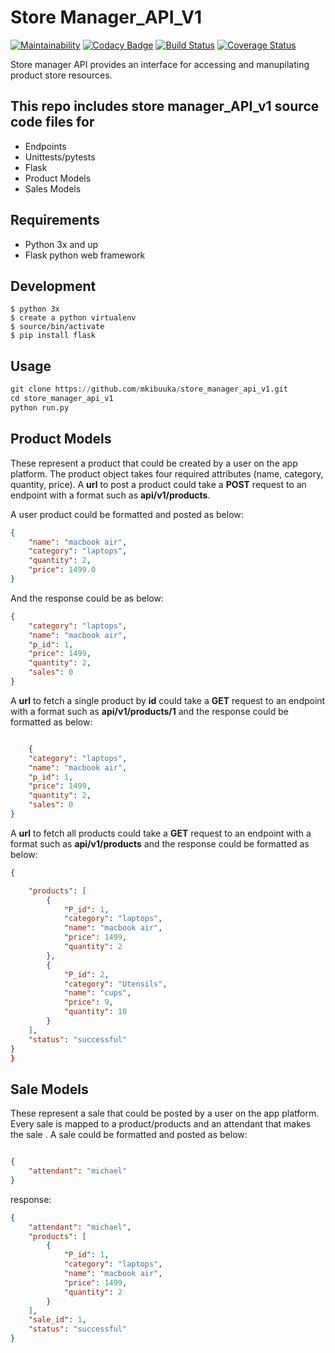# Store Manager_API_V1

[![Maintainability](https://api.codeclimate.com/v1/badges/c4b765fc3ef09ddeadf2/maintainability)](https://codeclimate.com/github/mkibuuka/store_manager_api_v1/maintainability)  [![Codacy Badge](https://api.codacy.com/project/badge/Grade/085901b67d7f4a49a921cf0f68a1098a)](https://www.codacy.com/app/mkibuuka/store_manager_api_v1?utm_source=github.com&amp;utm_medium=referral&amp;utm_content=mkibuuka/store_manager_api_v1&amp;utm_campaign=Badge_Grade) [![Build Status](https://travis-ci.org/mkibuuka/store_manager_api_v1.svg?branch=shopping_cart)](https://travis-ci.org/mkibuuka/store_manager_api_v1) [![Coverage Status](https://coveralls.io/repos/github/mkibuuka/store_manager_api_v1/badge.svg?branch=shopping_cart)](https://coveralls.io/github/mkibuuka/store_manager_api_v1?branch=shopping_cart)

Store manager API provides an interface for accessing and manupilating product store resources.

## This repo includes store manager_API_v1 source code files for
* Endpoints
* Unittests/pytests
* Flask
* Product Models
* Sales Models

## Requirements
* Python 3x and up
* Flask python web framework

## Development
```
$ python 3x
$ create a python virtualenv
$ source/bin/activate
$ pip install flask
```
## Usage

```python
git clone https://github.com/mkibuuka/store_manager_api_v1.git
cd store_manager_api_v1
python run.py
```

## Product Models
These represent a product that could be created by a user on the app platform. The product object takes four required attributes (name, category, quantity, price).
A **url** to post a product could take a **POST** request to an endpoint with a format such as **api/v1/products**.

A user product could be formatted and posted as below:
```json
{
	"name": "macbook air",
	"category": "laptops",
	"quantity": 2,
	"price": 1499.0
}
```
And the response could be as below:
```json
{
    "category": "laptops",
    "name": "macbook air",
    "p_id": 1,
    "price": 1499,
    "quantity": 2,
    "sales": 0
}
```
A **url** to fetch a single product by **id** could take a **GET** request to an endpoint with a format such as **api/v1/products/1** and the response could be formatted as below:
```json

    {
    "category": "laptops",
    "name": "macbook air",
    "p_id": 1,
    "price": 1499,
    "quantity": 2,
    "sales": 0
}

```
A **url** to fetch all products could take a **GET** request to an endpoint with a format such as **api/v1/products** and the response could be formatted as below:
```json
{

    "products": [
        {
            "P_id": 1,
            "category": "laptops",
            "name": "macbook air",
            "price": 1499,
            "quantity": 2
        },
        {
            "P_id": 2,
            "category": "Utensils",
            "name": "cups",
            "price": 9,
            "quantity": 10
        }
    ],
    "status": "successful"
}
}
```

## Sale Models
These represent a sale that could be posted by a user on the app platform. Every sale is mapped to a product/products and an attendant that makes the sale .
A sale could be formatted and posted as below:
```json

{
	"attendant": "michael"
}
```

response:
```json
{
    "attendant": "michael",
    "products": [
        {
            "P_id": 1,
            "category": "laptops",
            "name": "macbook air",
            "price": 1499,
            "quantity": 2
        }
    ],
    "sale_id": 1,
    "status": "successful"
}
```

